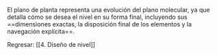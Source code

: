 
El plano de planta representa una evolución del plano molecular, ya que detalla cómo se desea el nivel en su forma final, incluyendo sus ==dimensiones exactas, la disposición final de los elementos y la navegación explícita==.


Regresar: [[4. Diseño de nivel]]